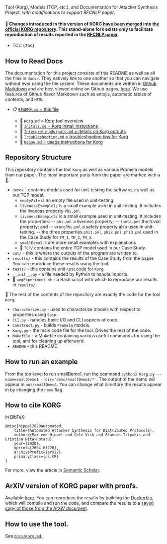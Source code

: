 Tool (Korg), Models (TCP, etc.), and Documentation for Attacker Synthesis Project, *with modifications to support RFCNLP paper*.

#### 🚨 Changes introduced in this version of KORG [have been merged](https://github.com/maxvonhippel/AttackerSynthesis/pull/15) into [the official KORG repository](https://github.com/maxvonhippel/AttackerSynthesis).  This stand-alone fork exists only to facilitate reproduction of results reported in the [RFCNLP paper](https://arxiv.org/abs/2202.09470). 

* TOC
{:toc}

## How to Read Docs

The documentation for this project consists of this README as well as all the files in `docs/`.  They natively link to one another so that you can navigate without ever using the file system.  These documents are written in [Github Markdown](https://developer.github.com/v3/markdown/) and are best viewed online on Github pages, [here](https://mxvh.pl/AttackerSynthesis).  We use features of Github flavor Markdown such as emojis, automatic tables of contents, and `HTML`.

* :clipboard: [`README.md` = this file](README.md)
	
	* :pushpin: [`Korg.md` = Korg tool overview](docs/Korg.md)
	* :pushpin: [`Install.md` = Korg install instuctions](docs/Install.md)
	* :pushpin: [`InterpretingOutputs.md` = details on Korg outputs](docs/InterpretingOutputs.md)
	* :pushpin: [`Troubleshooting.md` = troubleshooting tips for Korg](docs/Troubleshooting.md)
	* :pushpin: [`Usage.md` = usage instructions for Korg](docs/Usage.md)

## Repository Structure

This repository contains the tool `Korg` as well as various Promela models from our paper.  The most important parts from the paper are marked with a :pushpin:.

* `demo/` - contains models used for unit-testing the software, as well as our TCP model.
	- `emptyFile` is an empty file used in unit-testing.
	- `livenessExample1/` is a small example used in unit-testing.  It includes the liveness property `Phi.pml`.
	- `livenessExample2/` is a small example used in unit-testing.  It includes the properties:
		-- `phi.pml` a liveness property;
		-- `theta.pml` the trivial property; and
		-- `wrongPhi.pml` a safety property also used in unit-testing.
		-- the three properties `phi1.pml`, `phi2.pml`, `phi3.pml` used in the Case Study for `TM_1`, `TM_2`, `TM_3`.
	- `smallDemo1-3` are more small examples with explanations 
	- :pushpin: `TCP/` contains the entire TCP model used in our Case Study.
* `out/` - this is where the outputs of the program are written to.
* `results/` - this contains the results of the Case Study from the paper.  You can reproduce these results using the tool.
* `tests/` - this contains unit-test code for `Korg`.
* `__init__.py` - a file needed by Python to handle imports.
* :pushpin: `avgExperiment.sh` - a Bash script with which to reproduce our results in `results/`.

:pushpin: The rest of the contents of the repository are exactly the code for the tool `Korg`.

* `Characterize.py` - used to characterize models with respect to properties using `Spin`.
* `CLI.py` - handles basic I/O and CLI aspects of code.
* `Construct.py` - builds `Promela` models.
* `Korg.py` - the main code file for the tool.  Drives the rest of the code.
* `Makefile` - a Makefile containing various useful commands for using the tool, and for cleaning up afterword.
* `README` - this README.

## How to run an example

From the top-level to run smallDemo1, run the command `python3 Korg.py --name=smallDemo1 --dir='demo/smallDemo1/*'`. The output of the demo will appear in `out/smallDemo1`. You can change what directory the results appear in by changing the `name` flag.

## How to cite KORG

In BibTeX:

````
@misc{hippel2020automated,
    title={Automated Attacker Synthesis for Distributed Protocols},
    author={Max von Hippel and Cole Vick and Stavros Tripakis and Cristina Nita-Rotaru},
    year={2020},
    eprint={2004.01220},
    archivePrefix={arXiv},
    primaryClass={cs.CR}
}
````

For more, view the article in [Semantic Scholar](https://api.semanticscholar.org/CorpusID:214795205).

## ArXiV version of KORG paper with proofs.

Available [here](https://arxiv.org/abs/2004.01220).  You can reproduce the results by building the [Dockerfile](Dockerfile), which will compile and run the code, and compare the results to a [saved copy of those from the ArXiV document](example.attacks/redo.korg.results.with.partial.order.reduction/).

## How to use the tool.

See [`docs/Korg.md`](docs/Korg.md).
